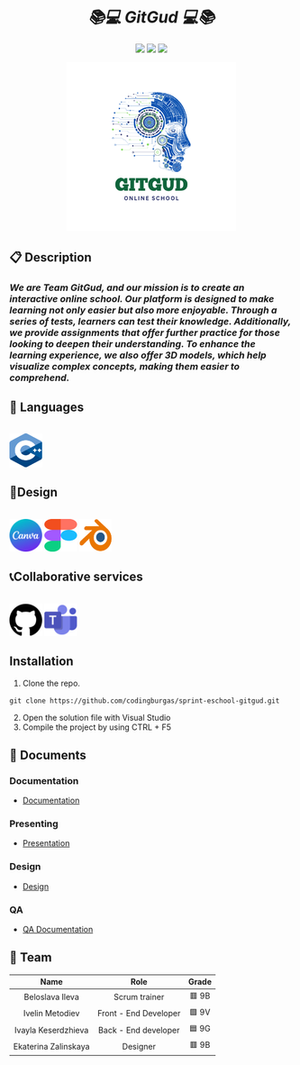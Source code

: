 <h1 align="center"><em>📚💻 GitGud 💻📚</em> </h1>
<p align = "center">
<img src = "https://img.shields.io/badge/contributors-4-red"50/50>
<img src = "https://img.shields.io/badge/hope_you_like_it-blue"50/50>
<img src = "https://img.shields.io/badge/languages-1-green"50/50>
<p align = "center">
 <img width="300" src="gitGut/gitGut/images/Logo.png" alt="Logo png">
</p>

## 📋 Description
### <em>We are Team GitGud, and our mission is to create an interactive online school. Our platform is designed to make learning not only easier but also more enjoyable. Through a series of tests, learners can test their knowledge. Additionally, we provide assignments that offer further practice for those looking to deepen their understanding. To enhance the learning experience, we also offer 3D models, which help visualize complex concepts, making them easier to comprehend.</em>

## 🚀 Languages
<br>
<div align="left"> 
<img height="60" width="58" src="gitGut/gitGut/images/ISO_C++_Logo.svg.png" alt = "c++" />
</div>

## 🎨Design
<br>
<div align="left">
    <img height="58" width="58" src="gitGut/gitGut/images/canva.png"/>
    <img height="58" width="58" src="gitGut/gitGut/images/figma.png"/>
 <img height = "58" width = "58" src="gitGut/gitGut/images/blender logo.png"/>
</div>

## 📞Collaborative services
<br>
<div align="left">
 <img height="58" width="58" src="gitGut/gitGut/images/github.png"/>
  <img height="58" width="58" src="gitGut/gitGut/images/teams.png"/>
</div>

## Installation
1. Clone the repo.
```
git clone https://github.com/codingburgas/sprint-eschool-gitgud.git
```
2. Open the solution file with Visual Studio
3. Compile the project by using CTRL + F5
## 📁 Documents

### Documentation
- [Documentation](gitGut/docs/documentation.docx)


### Presenting
- [Presentation](gitGut/docs/presentation.pptx)


### Design
- [Design](gitGut/docs/design.png)

### QA
- [QA Documentation]()

## 👥 Team

| **Name** | **Role** | **Grade** |
| :---:   | :---: | :---: |
| Beloslava Ileva | Scrum trainer | 🟥 9B |
| Ivelin Metodiev | Front - End Developer  | 🟩 9V  |
| Ivayla Keserdzhieva | Back - End developer  | 🟦 9G|
| Ekaterina Zalinskaya | Designer  | 🟥 9B |
